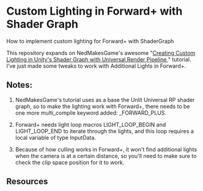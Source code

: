 # Custom Lighting in Forward+ with Shader Graph
 How to implement custom lighting for Forward+ with ShaderGraph 

This repository expands on NedMakesGame's awesome "[Creating Custom Lighting in Unity's Shader Graph with Universal Render Pipeline ](https://nedmakesgames.medium.com/creating-custom-lighting-in-unitys-shader-graph-with-universal-render-pipeline-5ad442c27276)" tutorial. I've just made some tweaks to work with Additional Lights in Forward+. 


## Notes: 
1. NedMakesGame's tutorial uses as a base the Unlit Universal RP shader graph, so to make the lighting work with Forward+, there needs to be one more multi_compile keyword added:  _FORWARD_PLUS.

2. Forward+ needs light loop macros LIGHT_LOOP_BEGIN and LIGHT_LOOP_END to iterate through the lights, and this loop requires a local variable of type InputData.

3. Because of how culling works in Forward+, it won't find additional lights when the camera is at a certain distance, so you'll need to make sure to check the clip space position for it to work. 

## Resources

